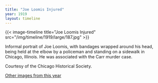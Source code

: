 ```yaml
---
title: "Joe Loomis Injured"
year: 1919
layout: timeline
---
```


{{< image-timeline title="Joe Loomis Injured" src="/img/timeline/1919/large/187.jpg" >}}


Informal portrait of Joe Loomis, with bandages wrapped around his head, being held at the elbow by a policeman and standing on a sidewalk in Chicago, Illinois. He was associated with the Carr murder case. 

Courtesy of the Chicago Historical Society. 

[Other images from this year](/historical/timeline/1919)